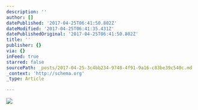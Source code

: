 ```yaml
---
description: ''
author: []
datePublished: '2017-04-25T06:41:50.802Z'
dateModified: '2017-04-25T06:41:35.431Z'
datePublishedOriginal: '2017-04-25T06:41:50.802Z'
title: ''
publisher: {}
via: {}
inFeed: true
starred: false
sourcePath: _posts/2017-04-25-3c4bb234-9748-4f91-9a16-c83be39c540c.md
_context: 'http://schema.org'
_type: Article

---
```

![](https://the-grid-user-content.s3-us-west-2.amazonaws.com/35718e1c-890e-4c9e-9d9a-3539aa3110ec.jpg)
